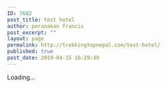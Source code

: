 ```yaml
---
ID: 7602
post_title: test hotel
author: peranakan francis
post_excerpt: ""
layout: page
permalink: http://trekkingtopnepal.com/test-hotel/
published: true
post_date: 2019-04-15 16:29:49
---
```

<div id="bokun-w51685_1aa6d9d9_8a44_41af_bfb0_dccebf028bf8">Loading...</div><script type="text/javascript">
var w51685_1aa6d9d9_8a44_41af_bfb0_dccebf028bf8;
(function(d, t) {
  var host = 'widgets.bokun.io';
  var frameUrl = 'https://' + host + '/widgets/51685?bookingChannelUUID=1a56789a-e077-4183-954b-2c13df0daea0&amp;accommodationId=1383&amp;trackingCode=a32c697af04d448ba9c583048508b9ed&amp;lang=en&amp;ccy=USD&amp;hash=w51685_1aa6d9d9_8a44_41af_bfb0_dccebf028bf8';
  var s = d.createElement(t), options = {'host': host, 'frameUrl': frameUrl, 'widgetHash':'w51685_1aa6d9d9_8a44_41af_bfb0_dccebf028bf8', 'autoResize':true,'height':'','width':'100%', 'minHeight': 0,'async':true, 'ssl':true, 'affiliateTrackingCode': 'a32c697af04d448ba9c583048508b9ed', 'transientSession': true, 'cookieLifetime': 43200 };
  s.src = 'https://' + host + '/assets/javascripts/widgets/embedder.js';
  s.onload = s.onreadystatechange = function() {
    var rs = this.readyState; if (rs) if (rs != 'complete') if (rs != 'loaded') return;
    try { 
      w51685_1aa6d9d9_8a44_41af_bfb0_dccebf028bf8 = new BokunWidgetEmbedder(); w51685_1aa6d9d9_8a44_41af_bfb0_dccebf028bf8.initialize(options); w51685_1aa6d9d9_8a44_41af_bfb0_dccebf028bf8.display();
    } catch (e) {}
  };
  var scr = d.getElementsByTagName(t)[0], par = scr.parentNode; par.insertBefore(s, scr);
})(document, 'script');
</script>